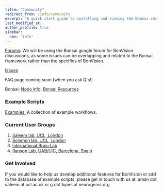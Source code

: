 ```yaml
---
title: "Community"
redirect_from: /info/community
excerpt: "A quick start guide to installing and running the Bonsai editor."
last_modified_at: 
author_profile: true
sidebar:
  nav: "info"
---
```


[Forums](https://groups.google.com/forum/#!forum/bonsai-users): We will be using the Bonsai google forum for BonVision discussions, as some issues can be overlapping and related to the Bonsai framework rather than the specifics of BonVision. 

[Issues](https://docs.google.com/document/d/1E-9zvr7HRs2WJzgaSD3-eQoQBEoej2nCy3y4QBgNC7k/edit?usp=sharing)

FAQ page coming soon (when you ask Q's!) 

Bonsai: [Node info](https://bonsai-rx.org//docs/observables/), [Bonsai Resources](https://bonsai-rx.org//resources/)

### Example Scripts

[Examples:](https://github.com/amansaleem/BonVision/tree/master/BonVision%20Examples)
A collection of example workflows.

### Current User Groups
1. [Saleem lab, UCL, London](https://www.saleemlab.com)
2. [Solomon lab, UCL, London](https://www.solomonlab.info)
3. [International Brain Lab](https://www.internationalbrainlab.com/)
4. [Ranson Lab, UAB/UIC, Barcelona, Spain](https://www.ransonlab.net)

### Get Involved
If you would like to help us develop additional features for BonVision or add to the database of example scripts, please get in touch with us at: aman dot saleem at ucl.ac.uk or g dot lopes at neurogears.org
